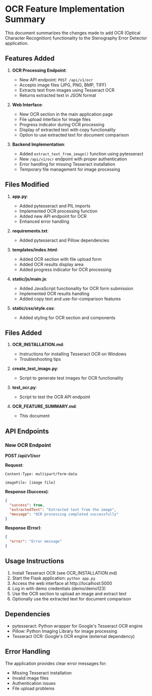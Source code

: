 # OCR Feature Implementation Summary

This document summarizes the changes made to add OCR (Optical Character Recognition) functionality to the Stenography Error Detector application.

## Features Added

1. **OCR Processing Endpoint**:
   - New API endpoint: `POST /api/v1/ocr`
   - Accepts image files (JPG, PNG, BMP, TIFF)
   - Extracts text from images using Tesseract OCR
   - Returns extracted text in JSON format

2. **Web Interface**:
   - New OCR section in the main application page
   - File upload interface for image files
   - Progress indicator during OCR processing
   - Display of extracted text with copy functionality
   - Option to use extracted text for document comparison

3. **Backend Implementation**:
   - Added `extract_text_from_image()` function using pytesseract
   - New `/api/v1/ocr` endpoint with proper authentication
   - Error handling for missing Tesseract installation
   - Temporary file management for image processing

## Files Modified

1. **app.py**:
   - Added pytesseract and PIL imports
   - Implemented OCR processing function
   - Added new API endpoint for OCR
   - Enhanced error handling

2. **requirements.txt**:
   - Added pytesseract and Pillow dependencies

3. **templates/index.html**:
   - Added OCR section with file upload form
   - Added OCR results display area
   - Added progress indicator for OCR processing

4. **static/js/main.js**:
   - Added JavaScript functionality for OCR form submission
   - Implemented OCR results handling
   - Added copy text and use-for-comparison features

5. **static/css/style.css**:
   - Added styling for OCR section and components

## Files Added

1. **OCR_INSTALLATION.md**:
   - Instructions for installing Tesseract OCR on Windows
   - Troubleshooting tips

2. **create_test_image.py**:
   - Script to generate test images for OCR functionality

3. **test_ocr.py**:
   - Script to test the OCR API endpoint

4. **OCR_FEATURE_SUMMARY.md**:
   - This document

## API Endpoints

### New OCR Endpoint

**POST /api/v1/ocr**

**Request**:
```
Content-Type: multipart/form-data

imageFile: [image file]
```

**Response (Success)**:
```json
{
  "success": true,
  "extractedText": "Extracted text from the image",
  "message": "OCR processing completed successfully"
}
```

**Response (Error)**:
```json
{
  "error": "Error message"
}
```

## Usage Instructions

1. Install Tesseract OCR (see OCR_INSTALLATION.md)
2. Start the Flask application: `python app.py`
3. Access the web interface at http://localhost:5000
4. Log in with demo credentials (demo/demo123)
5. Use the OCR section to upload an image and extract text
6. Optionally use the extracted text for document comparison

## Dependencies

- pytesseract: Python wrapper for Google's Tesseract OCR engine
- Pillow: Python Imaging Library for image processing
- Tesseract OCR: Google's OCR engine (external dependency)

## Error Handling

The application provides clear error messages for:
- Missing Tesseract installation
- Invalid image files
- Authentication issues
- File upload problems